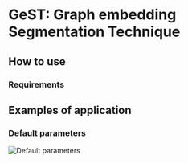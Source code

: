 # GeST: Graph embedding Segmentation Technique

## How to use

### Requirements

## Examples of application

### Default parameters

![Default parameters]("images/gest_app.png")
